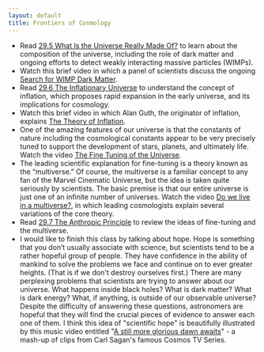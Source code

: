 ```yaml
---
layout: default
title: Frontiers of Cosmology
---
```


- Read [29.5 What Is the Universe Really Made Of?](https://openstax.org/books/astronomy-2e/pages/29-5-what-is-the-universe-really-made-of) to learn about the composition of the universe, including the role of dark matter and ongoing efforts to detect weakly interacting massive particles (WIMPs).
- Watch this brief video in which a panel of scientists discuss the ongoing [Search for WIMP Dark Matter](https://youtu.be/Ka-xxz6nMxU?si=oa1LKIBZbsOC96wr). 
- Read [29.6 The Inflationary Universe](https://openstax.org/books/astronomy-2e/pages/29-6-the-inflationary-universe) to understand the concept of inflation, which proposes rapid expansion in the early universe, and its implications for cosmology.
- Watch this brief video in which Alan Guth, the originator of inflation, explains [The Theory of Inflation](https://youtu.be/rEXDgpttmyc?si=KJiwpUSUAF0yuqk1).
- One of the amazing features of our universe is that the constants of nature including the cosmological constants appear to be very precisely tuned to support the development of stars, planets, and ultimately life. Watch the video [The Fine Tuning of the Universe](https://www.youtube.com/watch?v=Rhbls0VQKPw).
- The leading scientific explanation for fine-tuning is a theory known as the “multiverse.” Of course, the multiverse is a familiar concept to any fan of the Marvel Cinematic Universe, but the idea is taken quite seriously by scientists. The basic premise is that our entire universe is just one of an infinite number of universes. Watch the video [Do we live in a multiverse?](https://youtu.be/-_OLc2P_CnE?si=dQbD5j81f1m8TNuA), in which leading cosmologists explain several variations of the core theory.
- Read [29.7 The Anthropic Principle](https://openstax.org/books/astronomy-2e/pages/29-7-the-anthropic-principle) to review the ideas of fine-tuning and the multiverse.
- I would like to finish this class by talking about hope. Hope is something that you don’t usually associate with science, but scientists tend to be a rather hopeful group of people. They have confidence in the ability of mankind to solve the problems we face and continue on to ever greater heights. (That is if we don't destroy ourselves first.) There are many perplexing problems that scientists are trying to answer about our universe. What happens inside black holes? What is dark matter? What is dark energy? What, if anything, is outside of our observable universe? Despite the difficulty of answering these questions, astronomers are hopeful that they will find the crucial pieces of evidence to answer each one of them. I think this idea of "scientific hope" is beautifully illustrated by this music video entitled "[A still more glorious dawn awaits](https://youtu.be/zSgiXGELjbc)" - a mash-up of clips from Carl Sagan's famous Cosmos TV Series.
